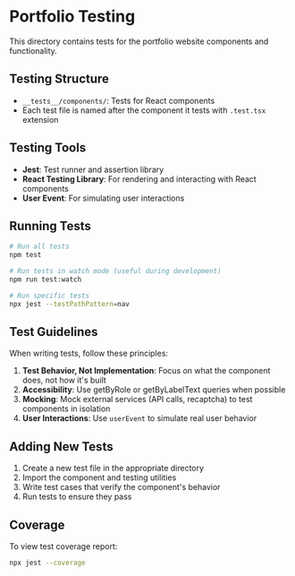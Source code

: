 # Portfolio Testing

This directory contains tests for the portfolio website components and functionality.

## Testing Structure

- `__tests__/components/`: Tests for React components
- Each test file is named after the component it tests with `.test.tsx` extension

## Testing Tools

- **Jest**: Test runner and assertion library
- **React Testing Library**: For rendering and interacting with React components
- **User Event**: For simulating user interactions

## Running Tests

```bash
# Run all tests
npm test

# Run tests in watch mode (useful during development)
npm run test:watch

# Run specific tests
npx jest --testPathPattern=nav
```

## Test Guidelines

When writing tests, follow these principles:

1. **Test Behavior, Not Implementation**: Focus on what the component does, not how it's built
2. **Accessibility**: Use getByRole or getByLabelText queries when possible
3. **Mocking**: Mock external services (API calls, recaptcha) to test components in isolation
4. **User Interactions**: Use `userEvent` to simulate real user behavior

## Adding New Tests

1. Create a new test file in the appropriate directory
2. Import the component and testing utilities
3. Write test cases that verify the component's behavior
4. Run tests to ensure they pass

## Coverage

To view test coverage report:

```bash
npx jest --coverage
``` 